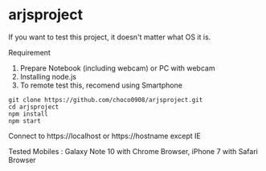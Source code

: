 # arjsproject
If you want to test this project, it doesn't matter what OS it is.

Requirement
1. Prepare Notebook (including webcam) or PC with webcam
2. Installing node.js 
3. To remote test this, recomend using Smartphone

```
git clone https://github.com/choco0908/arjsproject.git
cd arjsproject
npm install
npm start
```


Connect to https://localhost or https://hostname except IE 


Tested Mobiles : Galaxy Note 10 with Chrome Browser, iPhone 7 with Safari Browser
